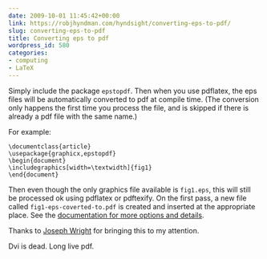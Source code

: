 ```yaml
---
date: 2009-10-01 11:45:42+00:00
link: https://robjhyndman.com/hyndsight/converting-eps-to-pdf/
slug: converting-eps-to-pdf
title: Converting eps to pdf
wordpress_id: 580
categories:
- computing
- LaTeX
---
```


Simply include the package `epstopdf`. Then when you use pdflatex, the eps files will be automatically converted to pdf at compile time. (The conversion only happens the first time you process the file, and is skipped if there is already a pdf file with the same name.)

For example:

    
    
    \documentclass{article}
    \usepackage{graphicx,epstopdf}
    \begin{document}
    \includegraphics[width=\textwidth]{fig1}
    \end{document}
    


Then even though the only graphics file available is `fig1.eps`, this will still be processed ok using pdflatex or pdftexify. On the first pass, a new file called `fig1-eps-coverted-to.pdf` is created and inserted at the appropriate place. See the [documentation for more options and details](http://tug.ctan.org/tex-archive/macros/latex/contrib/oberdiek/epstopdf.pdf).

Thanks to [Joseph Wright](http://www.texdev.net/2009/09/28/eps-graphics-with-pdflatex/) for bringing this to my attention.

Dvi is dead. Long live pdf.
